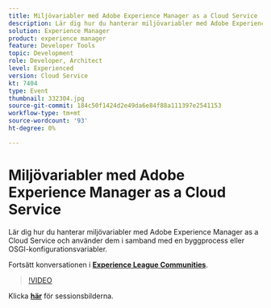 ```yaml
---
title: Miljövariabler med Adobe Experience Manager as a Cloud Service
description: Lär dig hur du hanterar miljövariabler med Adobe Experience Manager as a Cloud Service och använder dem i samband med en byggprocess eller OSGI-konfigurationsvariabler.
solution: Experience Manager
product: experience manager
feature: Developer Tools
topic: Development
role: Developer, Architect
level: Experienced
version: Cloud Service
kt: 7404
type: Event
thumbnail: 332304.jpg
source-git-commit: 184c50f1424d2e49da6e84f88a111397e2541153
workflow-type: tm+mt
source-wordcount: '93'
ht-degree: 0%

---
```



# Miljövariabler med Adobe Experience Manager as a Cloud Service

Lär dig hur du hanterar miljövariabler med Adobe Experience Manager as a Cloud Service och använder dem i samband med en byggprocess eller OSGI-konfigurationsvariabler.

Fortsätt konversationen i **[Experience League Communities](http://adobe.ly/36Yd3v6)**.

>[!VIDEO](https://video.tv.adobe.com/v/332304/?quality=12&learn=on&hidetitle=true)

Klicka **[här](/help/adobe-developers-live/assets/environment-variables-aemcs.pdf)** för sessionsbilderna.
